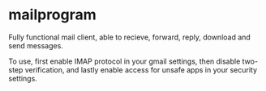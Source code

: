 # mailprogram
Fully functional mail client, able to recieve, forward, reply, download and send messages. 

To use, first enable IMAP protocol in your gmail settings, then disable two-step verification, and lastly enable access for unsafe apps in your security settings. 
